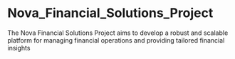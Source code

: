 # Nova_Financial_Solutions_Project
The Nova Financial Solutions Project aims to develop a robust and scalable platform for managing financial operations and providing tailored financial insights
